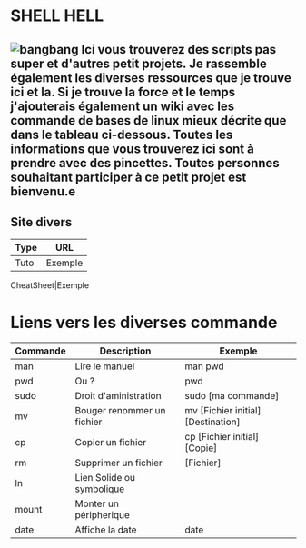 # SHELL HELL
![bangbang](https://nsa40.casimages.com/img/2019/04/02/190402094610578676.png)
Ici vous trouverez des scripts pas super et d'autres petit projets.
Je rassemble également les diverses ressources que je trouve ici et la.
Si je trouve la force et le temps j'ajouterais également un wiki avec les commande de 
bases de linux mieux décrite que dans le tableau ci-dessous.
Toutes les informations que vous trouverez ici sont à prendre avec des pincettes.
Toutes personnes souhaitant participer à ce petit projet est bienvenu.e
---
## Site divers

Type|URL
--|--
Tuto | Exemple

CheatSheet|Exemple


# Liens vers les diverses commande

Commande|Description|Exemple
--|--|--
man| Lire le manuel | man pwd
pwd| Ou ? | pwd
sudo| Droit d'aministration | sudo [ma commande]
mv| Bouger renommer un fichier | mv [Fichier initial] [Destination]
cp| Copier un fichier | cp [Fichier initial] [Copie]
rm| Supprimer un fichier |  [Fichier]
ln| Lien Solide ou symbolique |
mount| Monter un péripherique
date| Affiche la date | date

